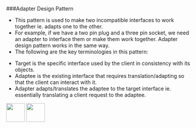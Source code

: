 ###Adapter Design Pattern
-	This pattern is used to make two incompatible interfaces to work together ie. adapts one to the other.
-	For example, if we have a two pin plug and a three pin socket, we need an adapter to interface them or make them work together. Adapter design pattern works in the same way.
-	The following are the key terminologies in this pattern:
  + Target is the specific interface used by the client in consistency with its objects.
  + Adaptee is the existing interface that requires translation/adapting so that the client can interact with it.
  + Adapter adapts/translates the adaptee to the target interface ie. essentially translating a client request to the adaptee.

[<img src="https://cloud.githubusercontent.com/assets/14101008/11768481/3b7d20d6-a18b-11e5-95fe-a422966f4c03.png" width="50" height="50"></img>](https://github.com/hariniiyer/CSCI-5828_Presentation4_Software-Design-Patterns/blob/master/Struct.md)
[<img src="https://cloud.githubusercontent.com/assets/14101008/11768482/3d2d0bbc-a18b-11e5-8766-2e7f5b241782.png" width="50" height="50"></img>](https://github.com/hariniiyer/CSCI-5828_Presentation4_Software-Design-Patterns/blob/master/AdapterNeed.md)
